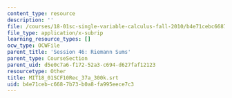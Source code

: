 ```yaml
---
content_type: resource
description: ''
file: /courses/18-01sc-single-variable-calculus-fall-2010/b4e71cebc6687b73b0a8fa995eece7c3_MIT18_01SCF10Rec_37a_300k.srt
file_type: application/x-subrip
learning_resource_types: []
ocw_type: OCWFile
parent_title: 'Session 46: Riemann Sums'
parent_type: CourseSection
parent_uid: d5e0c7a6-f172-52a3-c694-d627faf12123
resourcetype: Other
title: MIT18_01SCF10Rec_37a_300k.srt
uid: b4e71ceb-c668-7b73-b0a8-fa995eece7c3
---
```

